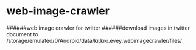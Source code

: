 # web-image-crawler
######web image crawler for twitter
######download images in twitter document to /storage/emulated/0/Android/data/kr.kro.evey.webimagecrawler/files/
